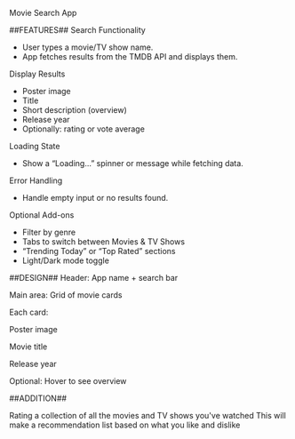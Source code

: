Movie Search App

##FEATURES##
Search Functionality

- User types a movie/TV show name.
- App fetches results from the TMDB API and displays them.

Display Results

- Poster image
- Title
- Short description (overview)
- Release year
- Optionally: rating or vote average

Loading State

- Show a “Loading...” spinner or message while fetching data.

Error Handling

- Handle empty input or no results found.

Optional Add-ons

- Filter by genre
- Tabs to switch between Movies & TV Shows
- “Trending Today” or “Top Rated” sections
- Light/Dark mode toggle

##DESIGN##
Header: App name + search bar

Main area: Grid of movie cards

Each card:

Poster image

Movie title

Release year

Optional: Hover to see overview

##ADDITION##

Rating a collection of all the movies and TV shows you've watched
This will make a recommendation list based on what you like and dislike
